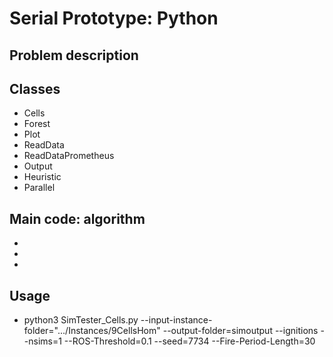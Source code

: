 # Serial Prototype: Python
## Problem description

## Classes
- Cells
- Forest
- Plot
- ReadData
- ReadDataPrometheus
- Output
- Heuristic
- Parallel

## Main code: algorithm
-
-
-

## Usage
- python3 SimTester_Cells.py --input-instance-folder=".../Instances/9CellsHom" --output-folder=simoutput --ignitions --nsims=1 --ROS-Threshold=0.1 --seed=7734 --Fire-Period-Length=30 
